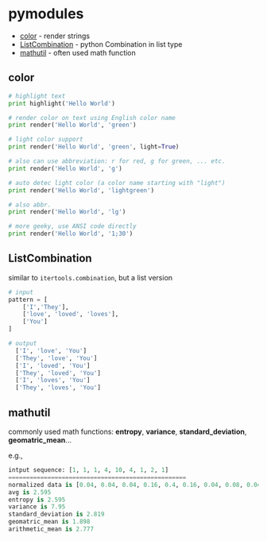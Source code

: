 pymodules
=========

* [color](https://github.com/maxis1718/pymodules/blob/master/README.md#color) - render strings
* [ListCombination](https://github.com/maxis1718/pymodules/blob/master/README.md#ListCombination) - python Combination in list type
* [mathutil](https://github.com/maxis1718/pymodules/blob/master/README.md#mathutil) - often used math function

color
---

```python
# highlight text
print highlight('Hello World')

# render color on text using English color name
print render('Hello World', 'green')

# light color support
print render('Hello World', 'green', light=True)

# also can use abbreviation: r for red, g for green, ... etc.
print render('Hello World', 'g')

# auto detec light color (a color name starting with "light")
print render('Hello World', 'lightgreen')

# also abbr.
print render('Hello World', 'lg')

# more geeky, use ANSI code directly
print render('Hello World', '1;30')
```

ListCombination
---

similar to `itertools.combination`, but a list version

```python
# input 
pattern = [
	['I','They'],
	['love', 'loved', 'loves'],
	['You']
]

# output
  ['I', 'love', 'You']
  ['They', 'love', 'You']
  ['I', 'loved', 'You']
  ['They', 'loved', 'You']
  ['I', 'loves', 'You']
  ['They', 'loves', 'You']
```

mathutil
---

commonly used math functions: **entropy**, **variance**, **standard_deviation**, **geomatric_mean**...

e.g., 

```python
intput sequence: [1, 1, 1, 4, 10, 4, 1, 2, 1]
==================================================
normalized data is [0.04, 0.04, 0.04, 0.16, 0.4, 0.16, 0.04, 0.08, 0.04]
avg is 2.595
entropy is 2.595
variance is 7.95
standard_deviation is 2.819
geomatric_mean is 1.898
arithmetic_mean is 2.777
```



